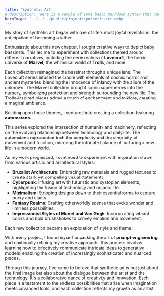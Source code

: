 ```yaml
---
title: 'Synthetic Art'
# description: 'Here is a sample of some basic Markdown syntax that can be used when writing Markdown content in Astro.'
heroImage: '../../../public/project/synthetic-art.webp'
---
```


My story of synthetic art began with one of life's most joyful revelations: the anticipation of becoming a father. 

Enthusiastic about this new chapter, I sought creative ways to depict baby bassinets. This led me to experiment with collections themed around different narratives, including the eerie realms of **Lovecraft**, the heroic universe of **Marvel**, the whimsical world of **Trolls**, and more.

Each collection reimagined the bassinet through a unique lens. The Lovecraft series infused the cradle with elements of cosmic horror and ancient mysteries, blending the innocence of infancy with the allure of the unknown. The Marvel collection brought iconic superheroes into the nursery, symbolizing protection and strength surrounding the new life. The Trolls-inspired pieces added a touch of enchantment and folklore, creating a magical ambiance.

Building upon these themes, I ventured into creating a collection featuring **automatons**.

This series explored the intersection of humanity and machinery, reflecting on the evolving relationship between technology and daily life. The automatons represented both the complexity and the simplicity of movement and function, mirroring the intricate balance of nurturing a new life in a modern world.

As my work progressed, I continued to experiment with inspiration drawn from various artistic and architectural styles:

- **Brutalist Architecture**: Embracing raw materials and rugged textures to create stark yet compelling visual statements.
- **Cyberpunk**: Infusing art with futuristic and dystopian elements, highlighting the fusion of technology and organic life.
- **Minimalism**: Stripping designs down to their essential forms to capture purity and clarity.
- **Fantasy Realms**: Crafting otherworldly scenes that evoke wonder and limitless possibilities.
- **Impressionist Styles of Monet and Van Gogh**: Incorporating vibrant colors and bold brushstrokes to convey emotion and movement.

Each new collection became an exploration of style and theme.

With every project, I found myself unpacking the art of **prompt engineering**, and continually refining my creative approach. This process involved learning how to effectively communicate intricate ideas to generative models, enabling the creation of increasingly sophisticated and nuanced pieces.

Through this journey, I've come to believe that synthetic art is not just about the final image but also about the dialogue between the artist and the technology. It's a collaborative dance of creativity and innovation. Each piece is a testament to the endless possibilities that arise when imagination meets advanced tools, and each collection reflects my growth as an artist.